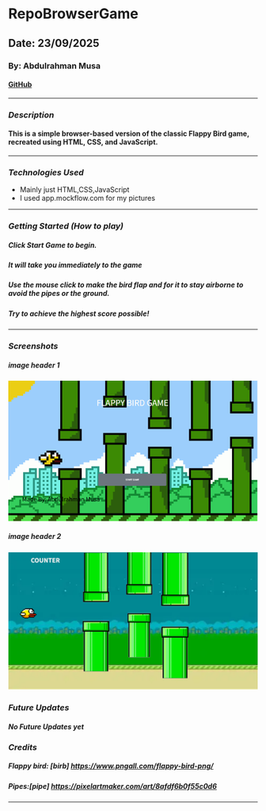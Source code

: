 

# RepoBrowserGame

## Date: 23/09/2025

### By: Abdulrahman Musa

#### [GitHub](https://github.com/Hamanilol)
***

### ***Description***
#### This is a simple browser-based version of the classic Flappy Bird game, recreated using HTML, CSS, and JavaScript.
***

### ***Technologies Used***
* Mainly just HTML,CSS,JavaScript
* I used app.mockflow.com for my pictures
***

### ***Getting Started (How to play)***

##### Click Start Game to begin.
##### It will take you immediately to the game
##### Use the mouse click to make the bird flap and for it to stay airborne to avoid the pipes or the ground.
##### Try to achieve the highest score possible!
***

### ***Screenshots***

##### image header 1
![FrontPage](image.png)

##### image header 2
![Game](image-1.png)

### ***Future Updates***

#### ***No Future Updates yet***

### ***Credits***

##### Flappy bird: [birb] https://www.pngall.com/flappy-bird-png/

##### Pipes:[pipe] https://pixelartmaker.com/art/8afdf6b0f55c0d6

***

